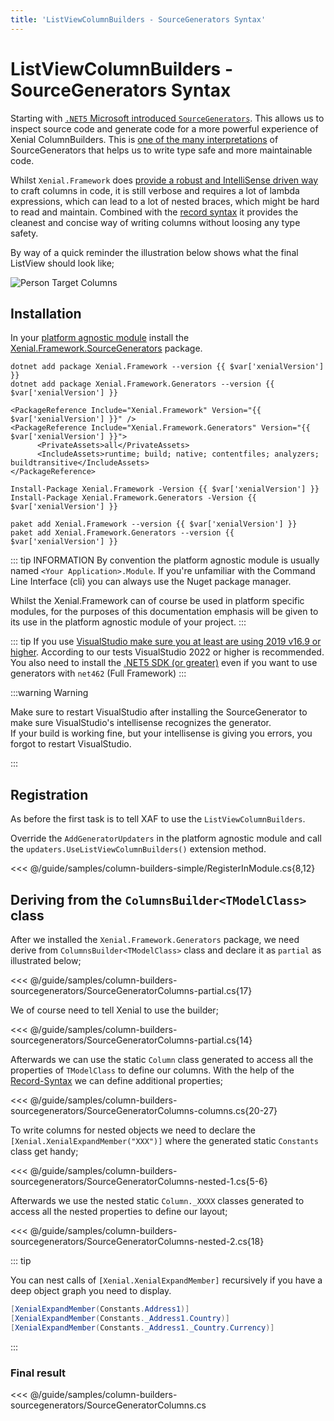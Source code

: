 ```yaml
---
title: 'ListViewColumnBuilders - SourceGenerators Syntax'
---
```


# ListViewColumnBuilders - SourceGenerators Syntax

Starting with [`.NET5` Microsoft introduced `SourceGenerators`](https://devblogs.microsoft.com/dotnet/introducing-c-source-generators/). This allows us to inspect source code and generate code for a more powerful experience of Xenial ColumnBuilders. This is [one of the many interpretations](/guide/source-generators.md) of SourceGenerators that helps us to write type safe and more maintainable code.

Whilst `Xenial.Framework` does [provide a robust and IntelliSense driven way](column-builders-advanced-syntax.md) to craft columns in code, it is still verbose and requires a lot of lambda expressions, which can lead to a lot of nested braces, which might be hard to read and maintain. Combined with the [record syntax](column-builders-record-syntax.md) it provides the cleanest and concise way of writing columns without loosing any type safety.

By way of a quick reminder the illustration below shows what the final ListView should look like;

![Person Target Columns](/images/guide/column-builders/person-target-columns.png)

## Installation

In your [platform agnostic module](https://docs.devexpress.com/eXpressAppFramework/118045/concepts/application-solution-components/application-solution-structure#projects) install the [Xenial.Framework.SourceGenerators](https://www.nuget.org/packages/Xenial.Framework.SourceGenerators/) package.

<code-group>
<code-block title=".NET CLI">

<div class="language-bash"><pre class="language-bash"><code>dotnet add package Xenial.Framework --version {{ $var['xenialVersion'] }}
dotnet add package Xenial.Framework.Generators --version {{ $var['xenialVersion'] }}</code></pre></div>

</code-block>

<code-block title="PackageReference">

<div class="language-xml"><pre class="language-xml"><code>&ltPackageReference Include="Xenial.Framework" Version="{{ $var['xenialVersion'] }}" /&gt
&ltPackageReference Include="Xenial.Framework.Generators" Version="{{ $var['xenialVersion'] }}"&gt
      &ltPrivateAssets&gtall&lt/PrivateAssets&gt
      &ltIncludeAssets&gtruntime; build; native; contentfiles; analyzers; buildtransitive&lt/IncludeAssets&gt
&lt/PackageReference&gt</code></pre></div>

</code-block>

<code-block title="Package Manager">

<div class="language-powershell"><pre class="language-powershell"><code>Install-Package Xenial.Framework -Version {{ $var['xenialVersion'] }}
Install-Package Xenial.Framework.Generators -Version {{ $var['xenialVersion'] }}</code></pre></div>

</code-block>

<code-block title="Paket CLI">

<div class="language-bash"><pre><code>paket add Xenial.Framework --version {{ $var['xenialVersion'] }}
paket add Xenial.Framework.Generators --version {{ $var['xenialVersion'] }}</code></pre></div>

</code-block>

</code-group>

::: tip INFORMATION
By convention the platform agnostic module is usually named `<Your Application>.Module`.
If you're unfamiliar with the Command Line Interface (cli) you can always use the Nuget package manager.

Whilst the Xenial.Framework can of course be used in platform specific modules, for the purposes of this documentation emphasis will be given to its use in the platform agnostic module of your project.
:::

::: tip
If you use [VisualStudio make sure you at least are using 2019 v16.9 or higher](https://docs.microsoft.com/en-us/visualstudio/releases/2019/release-notes-v16.9). According to our tests VisualStudio 2022 or higher is recommended. You also need to install the [.NET5 SDK (or greater)](https://dotnet.microsoft.com/en-us/download) even if you want to use generators with `net462` (Full Framework)
:::

:::warning Warning

Make sure to restart VisualStudio after installing the SourceGenerator to make sure VisualStudio's intellisense recognizes the generator.  
If your build is working fine, but your intellisense is giving you errors, you forgot to restart VisualStudio.

:::

## Registration

As before the first task is to tell XAF to use the `ListViewColumnBuilders`.

Override the `AddGeneratorUpdaters` in the platform agnostic module and call the `updaters.UseListViewColumnBuilders()` extension method.

<<< @/guide/samples/column-builders-simple/RegisterInModule.cs{8,12}

## Deriving from the `ColumnsBuilder<TModelClass>` class

After we installed the `Xenial.Framework.Generators` package, we need derive from `ColumnsBuilder<TModelClass>` class and declare it as `partial` as illustrated below;

<<< @/guide/samples/column-builders-sourcegenerators/SourceGeneratorColumns-partial.cs{17}

We of course need to tell Xenial to use the builder;

<<< @/guide/samples/column-builders-sourcegenerators/SourceGeneratorColumns-partial.cs{14}

Afterwards we can use the static `Column` class generated to access all the properties of `TModelClass` to define our columns. With the help of the [Record-Syntax](/column-builders-record-syntax.md) we can define additional properties;

<<< @/guide/samples/column-builders-sourcegenerators/SourceGeneratorColumns-columns.cs{20-27}

To write columns for nested objects we need to declare the `[Xenial.XenialExpandMember("XXX")]` where the generated static `Constants` class get handy;

<<< @/guide/samples/column-builders-sourcegenerators/SourceGeneratorColumns-nested-1.cs{5-6}

Afterwards we use the nested static `Column._XXXX` classes generated to access all the nested properties to define our layout;

<<< @/guide/samples/column-builders-sourcegenerators/SourceGeneratorColumns-nested-2.cs{18}

::: tip

You can nest calls of `[Xenial.XenialExpandMember]` recursively if you have a deep object graph you need to display.

```cs
[XenialExpandMember(Constants.Address1)]
[XenialExpandMember(Constants._Address1.Country)]
[XenialExpandMember(Constants._Address1._Country.Currency)]
```

:::

### Final result

<<< @/guide/samples/column-builders-sourcegenerators/SourceGeneratorColumns.cs

